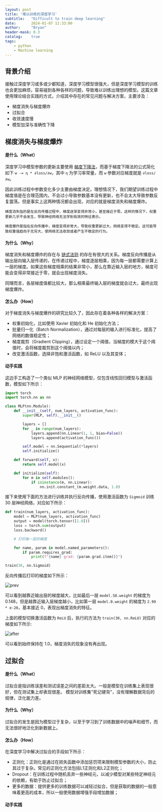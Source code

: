 ```yaml
---
layout: post
title: '难以训练的深度学习'
subtitle:   "Difficult to train deep learning"
date:       2024-01-07 11:33:00
author:     "Bryan"
header-mask: 0.3
catalog:    true
tags:
    - python
    - Machine learning
---
```


## 背景介绍
接触过深度学习或多或少都知道，深度学习模型很强大，但是深度学习模型的训练也会更加麻烦，容易碰到各种各样的问题，导致难以训练出理想的模型。这篇文章使用理论结合实践的方式，介绍其中存在的常见问题与解决方案，主要涉及：

- 梯度消失与梯度爆炸
- 过拟合
- 收敛速度慢
- 模型加深与准确性下降

## 梯度消失与梯度爆炸
#### 是什么（What）
深度学习中模型参数的更新主要使用 [梯度下降法](https://zh.wikipedia.org/wiki/%E6%A2%AF%E5%BA%A6%E4%B8%8B%E9%99%8D%E6%B3%95)，而基于梯度下降法的公式简化如下 `w -= η * ∂loss/∂w`，其中 `η` 为学习率常量，而 `w` 参数对应梯度就是 `∂loss/∂w`。

因此训练过程中参数变化多少主要由梯度决定。理想情况下，我们期望训练过程中梯度值是在合理范围内，不会过小导致参数基本没有更新，也不会太大导致参数反复震荡。但是事实上这两种情况都会出现，对应的就是梯度消失和梯度爆炸。

    梯度消失指的是在反向传播过程中，梯度逐渐变得非常小，甚至接近于零。这样的情况下，权重更新几乎不会发生，导致神经网络无法学到有效的特征表示。

    梯度爆炸是指在反向传播中，梯度变得非常大，导致权重更新过大，网络变得不稳定。这可能导致权重值趋向于无穷大，使网络无法收敛或者产生不稳定的行为。

#### 为什么（Why）
梯度消失和梯度爆炸的存在与 [链式法则](https://zh.wikipedia.org/wiki/%E9%93%BE%E5%BC%8F%E6%B3%95%E5%88%99) 的存在有很大的关系。梯度反向传播是从输出层向输入层传递的，在传递过程中，梯度逐层相乘，因为每一层都需要计算上一层的梯度。如果这些梯度相乘的结果非常小，那么在靠近输入层的地方，梯度可能会变得非常接近于零，就会出现梯度消失。

同理而言，各层梯度值都比较大，那么相乘最终输入层的梯度就会过大，最终出现梯度爆炸。

#### 怎么办（How）
对于梯度消失与梯度爆炸的研究比较久了，因此存在着各种各样的解决方案：

- 权重初始化，比如使用 Xavier 初始化和 He 初始化方法；
- 批量归一化（Batch Normalization），通过对每层的输入进行标准化，提高了网络的数值稳定性；
- 梯度裁剪（Gradient Clipping），通过设定一个阈值，当梯度的模大于这个阈值时，会将梯度裁剪到这个阈值以内；
- 改变激活函数，选择非饱和激活函数，如 ReLU 以及其变体；

#### 动手实践
这边手工构造了一个类似 MLP 的神经网络模型，仅包含线性回归模型与激活函数，模型如下所示：

```python
import torch
import torch.nn as nn

class MLP(nn.Module):
    def __init__(self, num_layers, activation_func):
        super(MLP, self).__init__()

        layers = []
        for _ in range(num_layers):
            layers.append(nn.Linear(1, 1, bias=False))
            layers.append(activation_func())

        self.model = nn.Sequential(*layers)
        self.initialize()

    def forward(self, x):
        return self.model(x)

    def initialize(self):
        for m in self.modules():
            if isinstance(m, nn.Linear):
                nn.init.constant_(m.weight.data, 1.0)

```

接下来使用下面的方法进行训练并执行反向传播，使用激活函数为 `Sigmoid` 训练 30 层神经网络，对应如下所示：

```python
def train(num_layers, activation_func):
    model = MLP(num_layers, activation_func)
    output = model(torch.tensor([1.0]))
    loss = torch.sum(output)
    loss.backward()

    # 打印每一层的梯度

    for name, param in model.named_parameters():
        if param.requires_grad:
            print(f"{name} grad: {param.grad.item()}")

train(30, nn.Sigmoid)
```

反向传播后打印的梯度如下所示：

![prev](/img/in-post/deep-learning-issues/prev.png)

可以看到越靠近输出层的梯度越大，比如最后一层 `model.58.weight` 的梯度为 0.148，但是越靠近输入层梯度越小，比如第一层 `model.0.weight` 的梯度为 `2.99 * e-20`，基本接近 0，表现出梯度消失的特征。

上面的模型切换激活函数为 `ReLU` 后，执行的方法为 `train(30, nn.ReLU)` 对应的梯度如下所示:

![after](/img/in-post/deep-learning-issues/after.png)

可以看到始终保持在 1.0，梯度消失的现象没有再出现。

## 过拟合

#### 是什么（What）
过拟合是指训练误差和测试误差之间的差距太大。一般是模型在训练集上表现很好，但在测试集上却表现很差。
模型对训练集"死记硬背"，没有理解数据背后的规律，泛化能力差。

#### 为什么（Why）
过拟合的发生是因为模型过于复杂，以至于学习到了训练数据中的噪声和细节，而无法很好地泛化到新数据上。

#### 怎么办（How）
在深度学习中解决过拟合的手段如下所示：

- 正则化：正则化是通过在损失函数中添加惩罚项来限制模型参数的大小，防止其过于复杂。常见的正则化方法包括L1正则化和L2正则化；
- Dropout：在训练过程中随机丢弃一些神经元，以减少模型对某些特定神经元的依赖，有助于防止过拟合；
- 更多的数据：提供更多的训练数据可以减轻过拟合，但是获取的数据的一般意味着更高的成本，所以一般使用数据增强手段增加数据；

#### 动手实践

